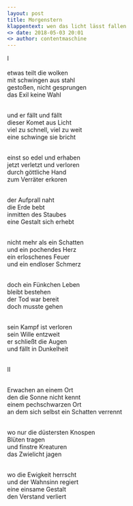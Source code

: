 ```yaml
---
layout: post
title: Morgenstern
klappentext: wen das licht lässt fallen
<> date: 2018-05-03 20:01
<> author: contentmaschine
---
```

&#8544; <br> <br>
etwas teilt die wolken <br>
mit schwingen aus stahl <br>
gestoßen, nicht gesprungen <br>
das Exil keine Wahl <br> <br>

und er fällt und fällt <br>
dieser Komet aus Licht <br>
viel zu schnell, viel zu weit <br>
eine schwinge sie bricht <br> <br>

einst so edel und erhaben <br>
jetzt verletzt und verloren <br>
durch göttliche Hand <br>
zum Verräter erkoren <br> <br>

der Aufprall naht <br>
die Erde bebt <br>
inmitten des Staubes <br>
eine Gestalt sich erhebt <br> <br>

nicht mehr als ein Schatten <br>
und ein pochendes Herz <br>
ein erloschenes Feuer  <br>
und ein endloser Schmerz <br> <br>

doch ein Fünkchen Leben <br>
bleibt bestehen <br>
der Tod war bereit <br>
doch musste gehen <br> <br>

sein Kampf ist verloren <br>
sein Wille entzweit <br>
er schließt die Augen <br>
und fällt in Dunkelheit <br> <br>

&#8545; <br> <br>

Erwachen an einem Ort <br>
den die Sonne nicht kennt <br>
einem pechschwarzen Ort <br>
an dem sich selbst ein Schatten verrennt <br> <br>

wo nur die düstersten Knospen <br>
Blüten tragen <br>
und finstre Kreaturen <br>
das Zwielicht jagen <br> <br>

wo die Ewigkeit herrscht <br>
und der Wahnsinn regiert <br> 
eine einsame Gestalt <br>
den Verstand verliert <br> <br>
